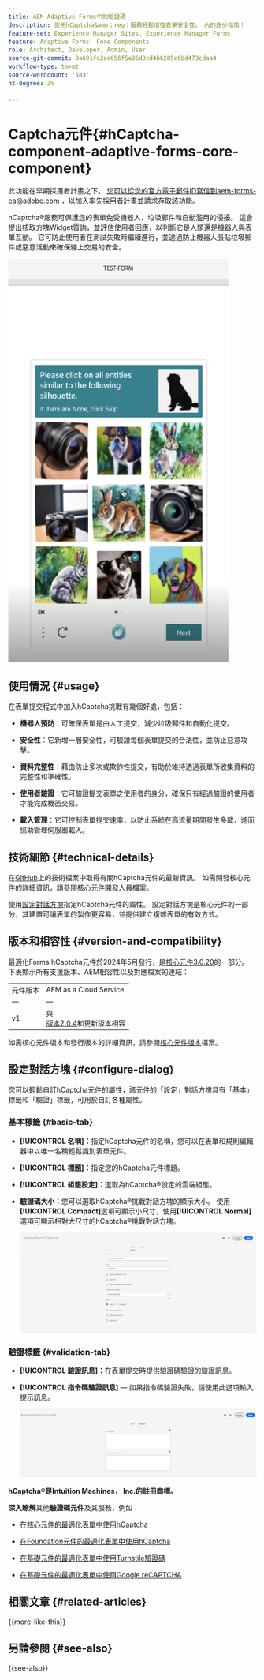 ```yaml
---
title: AEM Adaptive Forms中的驗證碼
description: 使用hCaptcha&amp；reg；服務輕鬆增強表單安全性。 內的逐步指南！
feature-set: Experience Manager Sites, Experience Manager Forms
feature: Adaptive Forms, Core Components
role: Architect, Developer, Admin, User
source-git-commit: 9a691fc2aa656f5a96d8cd4b6285e6bd473cdaa4
workflow-type: tm+mt
source-wordcount: '583'
ht-degree: 2%

---
```


# Captcha元件{#hCaptcha-component-adaptive-forms-core-component}

<span class="preview">此功能在早期採用者計畫之下。 您可以從您的官方電子郵件ID寫信到aem-forms-ea@adobe.com ，以加入率先採用者計畫並請求存取該功能。</span>

hCaptcha®服務可保護您的表單免受機器人、垃圾郵件和自動濫用的侵擾。 這會提出核取方塊Widget質詢，並評估使用者回應，以判斷它是人類還是機器人與表單互動。 它可防止使用者在測試失敗時繼續進行，並透過防止機器人張貼垃圾郵件或惡意活動來確保線上交易的安全。

![驗證碼®](/help/adaptive-forms/assets/hCaptcha-challenge.png)

## 使用情況 {#usage}

在表單提交程式中加入hCaptcha挑戰有幾個好處，包括：

- **機器人預防**：可確保表單是由人工提交，減少垃圾郵件和自動化提交。

- **安全性**：它新增一層安全性，可驗證每個表單提交的合法性，並防止惡意攻擊。

- **資料完整性**：藉由防止多次或欺詐性提交，有助於維持透過表單所收集資料的完整性和準確性。

- **使用者驗證**：它可驗證提交表單之使用者的身分，確保只有經過驗證的使用者才能完成機密交易。

- **載入管理**：它可控制表單提交速率，以防止系統在高流量期間發生多載，進而協助管理伺服器載入。

## 技術細節 {#technical-details}

在[GitHub](https://github.com/adobe/aem-core-forms-components/blob/master/ui.af.apps/src/main/content/jcr_root/apps/core/fd/components/form/hCaptcha/v1/hCaptcha/README.md)上的技術檔案中取得有關hCaptcha元件的最新資訊。 如需開發核心元件的詳細資訊，請參閱[核心元件開發人員檔案](/help/developing/overview.md)。

使用[設定對話方塊](#configure-dialog)指定hCaptcha元件的屬性。 設定對話方塊是核心元件的一部分，其建置可讓表單的製作更容易，並提供建立複雜表單的有效方式。

## 版本和相容性 {#version-and-compatibility}


最適化Forms hCaptcha元件於2024年5月發行，是[核心元件3.0.20](https://github.com/adobe/aem-core-forms-components/commit/a4cb97131ffad47137a8f5f173401128a1cf3491)的一部分。 下表顯示所有支援版本、AEM相容性以及對應檔案的連結：

|  |  |
|---|---|
| 元件版本 | AEM as a Cloud Service  |
| — | — |
| v1 | 與<br>[版本2.0.4](/help/adaptive-forms/version.md)和更新版本相容 | 相容 | 相容 |

如需核心元件版本和發行版本的詳細資訊，請參閱[核心元件版本](/help/adaptive-forms/version.md)檔案。

## 設定對話方塊 {#configure-dialog}

您可以輕鬆自訂hCaptcha元件的屬性，該元件的「設定」對話方塊具有「基本」標籤和「驗證」標籤，可用於自訂各種屬性。

### 基本標籤 {#basic-tab}

- **[!UICONTROL 名稱]：**&#x200B;指定hCaptcha元件的名稱，您可以在表單和規則編輯器中以唯一名稱輕鬆識別表單元件。
- **[!UICONTROL 標題]：**&#x200B;指定您的hCaptcha元件標題。
- **[!UICONTROL 組態設定]：**&#x200B;選取為hCaptcha®設定的雲端組態。
- **驗證碼大小：**&#x200B;您可以選取hCaptcha®挑戰對話方塊的顯示大小。 使用&#x200B;**[!UICONTROL Compact]**&#x200B;選項可顯示小尺寸，使用&#x200B;**[!UICONTROL Normal]**&#x200B;選項可顯示相對大尺寸的hCaptcha®挑戰對話方塊。<!-- or **[!UICONTROL Invisible]** to validate hCaptcha&reg; without explicitly rendering the checkbox widget on the user interface. -->

  ![hCaptcha基本標籤](/help/adaptive-forms/assets/hcaptcha-basic.png)

### 驗證標籤 {#validation-tab}

- **[!UICONTROL 驗證訊息]：**&#x200B;在表單提交時提供驗證碼驗證的驗證訊息。
- **[!UICONTROL 指令碼驗證訊息]** — 如果指令碼驗證失敗，請使用此選項輸入提示訊息。

  ![hCaptcha驗證標籤](/help/adaptive-forms/assets/hcaptcha-validation-tab.png)

**hCaptcha®是Intuition Machines， Inc.的註冊商標。**

**深入瞭解**&#x200B;其他&#x200B;**驗證碼元件**&#x200B;及其服務，例如：

- [在核心元件的最適化表單中使用hCaptcha](https://experienceleague.adobe.com/zh-hant/docs/experience-manager-cloud-service/content/forms/adaptive-forms-authoring/authoring-adaptive-forms-core-components/create-an-adaptive-form-on-forms-cs/integrate-adaptive-forms-hcaptcha-core-components)

- [在Foundation元件的最適化表單中使用hCaptcha](https://experienceleague.adobe.com/zh-hant/docs/experience-manager-cloud-service/content/forms/adaptive-forms-authoring/authoring-adaptive-forms-foundation-components/add-components-to-an-adaptive-form/integrate-adaptive-forms-hcaptcha)

- [在基礎元件的最適化表單中使用Turnstile驗證碼](https://experienceleague.adobe.com/zh-hant/docs/experience-manager-cloud-service/content/forms/adaptive-forms-authoring/authoring-adaptive-forms-foundation-components/add-components-to-an-adaptive-form/integrate-adaptive-forms-turnstile)

- [在基礎元件的最適化表單中使用Google reCAPTCHA](https://experienceleague.adobe.com/zh-hant/docs/experience-manager-cloud-service/content/forms/adaptive-forms-authoring/authoring-adaptive-forms-core-components/create-an-adaptive-form-on-forms-cs/captcha-adaptive-forms-core-components)

## 相關文章 {#related-articles}

{{more-like-this}}

## 另請參閱 {#see-also}

{{see-also}}
